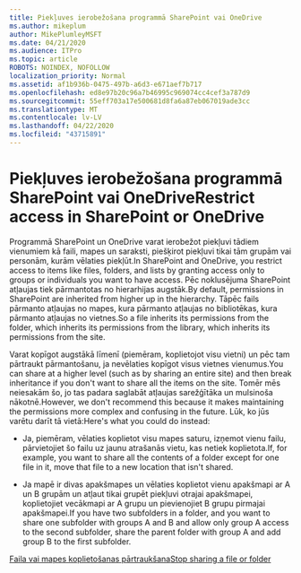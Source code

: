 ```yaml
---
title: Piekļuves ierobežošana programmā SharePoint vai OneDrive
ms.author: mikeplum
author: MikePlumleyMSFT
ms.date: 04/21/2020
ms.audience: ITPro
ms.topic: article
ROBOTS: NOINDEX, NOFOLLOW
localization_priority: Normal
ms.assetid: af1b936b-0475-497b-a6d3-e671aef7b717
ms.openlocfilehash: ed8e97b20c96a7b46995c969074cc4cef3a787d9
ms.sourcegitcommit: 55eff703a17e500681d8fa6a87eb067019ade3cc
ms.translationtype: MT
ms.contentlocale: lv-LV
ms.lasthandoff: 04/22/2020
ms.locfileid: "43715891"
---
```

# <a name="restrict-access-in-sharepoint-or-onedrive"></a><span data-ttu-id="acf99-102">Piekļuves ierobežošana programmā SharePoint vai OneDrive</span><span class="sxs-lookup"><span data-stu-id="acf99-102">Restrict access in SharePoint or OneDrive</span></span>

<span data-ttu-id="acf99-103">Programmā SharePoint un OneDrive varat ierobežot piekļuvi tādiem vienumiem kā faili, mapes un saraksti, piešķirot piekļuvi tikai tām grupām vai personām, kurām vēlaties piekļūt.</span><span class="sxs-lookup"><span data-stu-id="acf99-103">In SharePoint and OneDrive, you restrict access to items like files, folders, and lists by granting access only to groups or individuals you want to have access.</span></span> <span data-ttu-id="acf99-104">Pēc noklusējuma SharePoint atļaujas tiek pārmantotas no hierarhijas augstāk.</span><span class="sxs-lookup"><span data-stu-id="acf99-104">By default, permissions in SharePoint are inherited from higher up in the hierarchy.</span></span> <span data-ttu-id="acf99-105">Tāpēc fails pārmanto atļaujas no mapes, kura pārmanto atļaujas no bibliotēkas, kura pārmanto atļaujas no vietnes.</span><span class="sxs-lookup"><span data-stu-id="acf99-105">So a file inherits its permissions from the folder, which inherits its permissions from the library, which inherits its permissions from the site.</span></span>
  
<span data-ttu-id="acf99-106">Varat kopīgot augstākā līmenī (piemēram, koplietojot visu vietni) un pēc tam pārtraukt pārmantošanu, ja nevēlaties kopīgot visus vietnes vienumus.</span><span class="sxs-lookup"><span data-stu-id="acf99-106">You can share at a higher level (such as by sharing an entire site) and then break inheritance if you don't want to share all the items on the site.</span></span> <span data-ttu-id="acf99-107">Tomēr mēs neiesakām šo, jo tas padara saglabāt atļaujas sarežģītāka un mulsinoša nākotnē.</span><span class="sxs-lookup"><span data-stu-id="acf99-107">However, we don't recommend this because it makes maintaining the permissions more complex and confusing in the future.</span></span> <span data-ttu-id="acf99-108">Lūk, ko jūs varētu darīt tā vietā:</span><span class="sxs-lookup"><span data-stu-id="acf99-108">Here's what you could do instead:</span></span>
  
- <span data-ttu-id="acf99-109">Ja, piemēram, vēlaties koplietot visu mapes saturu, izņemot vienu failu, pārvietojiet šo failu uz jaunu atrašanās vietu, kas netiek koplietota.</span><span class="sxs-lookup"><span data-stu-id="acf99-109">If, for example, you want to share all the contents of a folder except for one file in it, move that file to a new location that isn't shared.</span></span>
    
- <span data-ttu-id="acf99-110">Ja mapē ir divas apakšmapes un vēlaties koplietot vienu apakšmapi ar A un B grupām un atļaut tikai grupēt piekļuvi otrajai apakšmapei, koplietojiet vecākmapi ar A grupu un pievienojiet B grupu pirmajai apakšmapei.</span><span class="sxs-lookup"><span data-stu-id="acf99-110">If you have two subfolders in a folder, and you want to share one subfolder with groups A and B and allow only group A access to the second subfolder, share the parent folder with group A and add group B to the first subfolder.</span></span>
    
[<span data-ttu-id="acf99-111">Faila vai mapes koplietošanas pārtraukšana</span><span class="sxs-lookup"><span data-stu-id="acf99-111">Stop sharing a file or folder </span></span>](https://go.microsoft.com/fwlink/?linkid=2008861)
  

